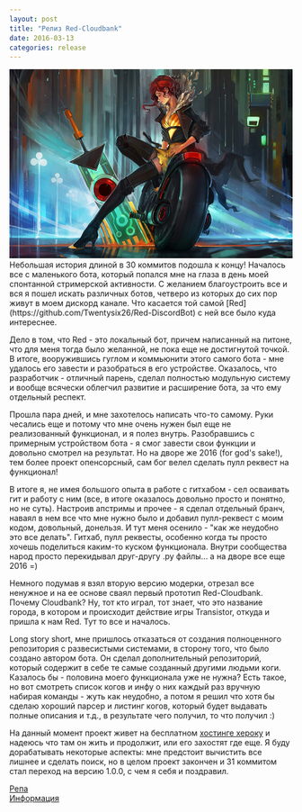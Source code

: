 ```yaml
---
layout: post
title: "Релиз Red-Cloudbank"
date: 2016-03-13
categories: release
---
```

<img src="/images/fulls/07.jpg" class="fit image">
Небольшая история длиной в 30 коммитов подошла к концу! Началось все с маленького бота, который попался мне на глаза в день моей спонтанной стримерской активности. С желанием благоустроить все и вся я пошел искать различных ботов, четверо из которых до сих пор живут в моем дискорд канале. Что касается той самой [Red](https://github.com/Twentysix26/Red-DiscordBot) с ней все было куда интереснее.

Дело в том, что Red - это локальный бот, причем написанный на питоне, что для меня тогда было желанной, не пока еще не достигнутой точкой. В итоге, вооружившись гуглом и коммьюнити этого самого бота - мне удалось его завести и разобраться в его устройстве. Оказалось, что разработчик - отличный парень, сделал полностью модульную систему и вообще всячески облегчил развитие и расширение бота, за что ему отдельный респект.

Прошла пара дней, и мне захотелось написать что-то самому. Руки чесались еще и потому что мне очень нужен был еще не реализованный функционал, и я полез внутрь. Разобравшись с примерным устройством бота - я смог завести свои функции и довольно смотрел на результат. Но на дворе же 2016 (for god's sake!), тем более проект опенсорсный, сам бог велел сделать пулл реквест на функционал!

В итоге я, не имея большого опыта в работе с гитхабом - сел осваивать гит и работу с ним (все, в итоге оказалось довольно просто и понятно, но не суть). Настроив апстримы и прочее - я сделал отдельный бранч, наваял в нем все что мне нужно было и добавил пулл-реквест с моим кодом, довольный, донельзя. И тут меня осенило - "как же неудобно это все делать". Гитхаб, пулл реквесты, особенно когда ты просто хочешь поделиться каким-то куском функционала. Внутри сообщества народ просто перекидывал друг-другу .py файлы... а на дворе все еще 2016 =)

Немного подумав я взял вторую версию модерки, отрезал все ненужное и на ее основе сваял первый прототип Red-Cloudbank. Почему Cloudbank? Ну, тот кто играл, тот знает, что это название города, в котором и происходит действие игры Transistor, откуда и пришла к нам Red. Тут то все и началось.

Long story short, мне пришлось отказаться от создания полноценного репозитория с развесистыми системами, в сторону того, что было создано автором бота. Он сделал дополнительный репозиторий, который содержит в себе те самые созданный другими людьми коги. Казалось бы - половина моего функционала уже не нужна? Есть такое, но вот смотреть список когов и инфу о них каждый раз вручную набирая команды - жуть как неудобно, а потом я решил что хотя бы сделаю хороший парсер и листинг когов, который будет выдавать полные описания и т.д., в результате чего получил, то что получил :)

На данный момент проект живет на бесплатном [хостинге хероку](https://red-cloudbank.herokuapp.com/) и надеюсь что там он жить и продолжит, или его захостят где еще. Я буду дорабатывать некоторые аспекты: мне предстоит вычистить все лишнее и сделать поиск, но в целом проект закончен и 31 коммитом стал переход на версию 1.0.0, с чем я себя и поздравил.

[Репа](https://github.com/orels1/red-cloudbank)
<br>
[Информация](http://orels1.github.io/red-cloudbank)